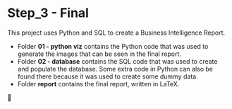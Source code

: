 # Step_3 - Final

This project uses Python and SQL to create a Business Intelligence Report.

* Folder **01 - python viz** contains the Python code that was used to generate the images that can be seen in the final report.
* Folder **02 - database** contains the SQL code that was used to create and populate the database. Some extra code in Python can also be found there because it was used to create some dummy data.
* Folder **report** contains the final report, written in LaTeX.

:rocket:
 
